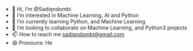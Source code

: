 - 👋 Hi, I’m @Sadiqndombi
- 👀 I’m interested in Machine Learning, AI and Python 
- 🌱 I’m currently learning Python, and Machine Learning 
- 💞️ I’m looking to collaborate on Machine Learning, and Python3 projects
- 📫 How to reach me sadiqndombi@gmail.com
- 😄 Pronouns: He

<!---
Sadiqndombi/Sadiqndombi is a ✨ special ✨ repository because its `README.md` (this file) appears on your GitHub profile.
You can click the Preview link to take a look at your changes.
--->
